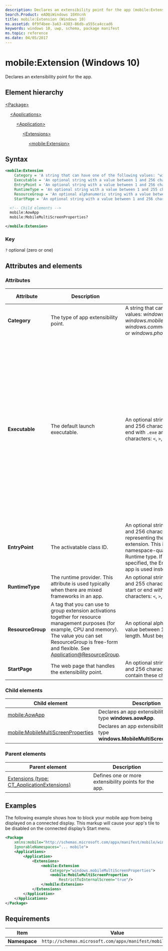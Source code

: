```yaml
---
description: Declares an extensibility point for the app (mobile:Extension).
Search.Product: eADQiWindows 10XVcnh
title: mobile:Extension (Windows 10)
ms.assetid: 0f9f4bee-3a63-4383-86db-a555ca4ccad6
keywords: windows 10, uwp, schema, package manifest
ms.topic: reference
ms.date: 04/05/2017
---
```


# mobile:Extension (Windows 10)

Declares an extensibility point for the app.

## Element hierarchy

[\<Package\>](element-package.md)

&nbsp;&nbsp;&nbsp;&nbsp;[\<Applications\>](element-applications.md)

&nbsp;&nbsp;&nbsp;&nbsp; &nbsp;&nbsp;&nbsp;&nbsp;[\<Application\>](element-application.md)

&nbsp;&nbsp;&nbsp;&nbsp; &nbsp;&nbsp;&nbsp;&nbsp; &nbsp;&nbsp;&nbsp;&nbsp;[\<Extensions\>](element-extensions.md)

&nbsp;&nbsp;&nbsp;&nbsp; &nbsp;&nbsp;&nbsp;&nbsp; &nbsp;&nbsp;&nbsp;&nbsp; &nbsp;&nbsp;&nbsp;&nbsp;[\<mobile:Extension\>](element-mobile-extension-manual.md)

## Syntax

```xml
<mobile:Extension
    Category = 'A string that can have one of the following values: "windows.aowApp", "windows.mobileMultiScreenProperties", "windows.communicationBlockingProvider", or "windows.phoneCallOriginProvider".'
    Executable = 'An optional string with a value between 1 and 256 characters in length that must end with ".exe" and cannot contain these characters: <, >, :, ", |, ?, or *. It specifies the default executable for the extension. If not specified, the executable defined for the app is used.  If specified, the EntryPoint property is also used. If that EntryPoint property isnt specified, the EntryPoint defined for the app is used.'
    EntryPoint = 'An optional string with a value between 1 and 256 characters in length, representing the  task handling the extension. This is normally the fully namespace-qualified name of a Windows Runtime type. If EntryPoint is not specified, the EntryPoint defined for the app is used instead.'
    RuntimeType = 'An optional string with a value between 1 and 255 characters in length that cannot start or end with a period or contain these characters: <, >, :, ", /, \, |, ?, or *.'
    ResourceGroup = 'An optional alphanumeric string with a value between 1 and 255 characters in length. Must begin with a letter.'
    StartPage = 'An optional string with a value between 1 and 256 characters in length that cannot contain these characters: <, >, :, ", |, ?, or *.' >

  <!-- Child elements -->
  mobile:AowApp
  mobile:MobileMultiScreenProperties?

</mobile:Extension>
```

### Key

`?`  optional (zero or one)

## Attributes and elements

### Attributes

| Attribute | Description | Data type | Required | Default value |
|-|-|-|-|-|
| **Category** | The type of app extensibility point. | A string that can have one of the following values: *windows.aowApp*, *windows.mobileMultiScreenProperties*, *windows.communicationBlockingProvider*, or *windows.phoneCallOriginProvider*. | Yes |  |
| **Executable** | The default launch executable. | An optional string with a value between 1 and 256 characters in length that must end with `.exe` and cannot contain these characters: `<`, `>`, `:`, `"`, `|`, `?`, or `*`. It specifies the default executable for the extension. If not specified, the executable defined for the app is used.  If specified, the EntryPoint property is also used. If that EntryPoint property isnt specified, the EntryPoint defined for the app is used. | No |  |
| **EntryPoint** | The activatable class ID. | An optional string with a value between 1 and 256 characters in length, representing the  task handling the extension. This is normally the fully namespace-qualified name of a Windows Runtime type. If EntryPoint is not specified, the EntryPoint defined for the app is used instead. | No |  |
| **RuntimeType** | The runtime provider. This attribute is used typically when there are mixed frameworks in an app. | An optional string with a value between 1 and 255 characters in length that cannot start or end with a period or contain these characters: `<`, `>`, `:`, `"`, `/`, `\`, `|`, `?`, or `*`. | No |  |
| **ResourceGroup** | A tag that you can use to group extension activations together for resource management purposes (for example, CPU and memory). The value you can set ResourceGroup is free-form and flexible. See [Application@ResourceGroup](element-application.md). | An optional alphanumeric string with a value between 1 and 255 characters in length. Must begin with a letter. | No |  |
| **StartPage** | The web page that handles the extensibility point. | An optional string with a value between 1 and 256 characters in length that cannot contain these characters: `<`, `>`, `:`, `"`, `|`, `?`, or `*`. | No |  |

### Child elements

| Child element | Description |
|-|-|
| [mobile:AowApp](element-mobile-aowapp-manual.md) | Declares an app extensibility point of type **windows.aowApp**. |
| [mobile:MobileMultiScreenProperties](element-mobile-mobilemultiscreenproperties-manual.md) | Declares an app extensibility point of type **windows.MobileMultiScreenProperties**. |

### Parent elements

| Parent element | Description |
|-|-|
| [Extensions (type: CT_ApplicationExtensions)](element-1-extensions.md) | Defines one or more extensibility points for the app. |

## Examples

The following example shows how to block your mobile app from being displayed on a connected display. This markup will cause your app's tile to be disabled on the connected display’s Start menu.

```xml
<Package
    xmlns:mobile="http://schemas.microsoft.com/appx/manifest/mobile/windows10"
    IgnorableNamespaces="... mobile">
    <Applications>
        <Application>
            <Extensions>
                <mobile:Extension
                    Category="windows.mobileMultiScreenProperties">
                    <mobile:MobileMultiScreenProperties
                        RestrictToInternalScreen="true"/>
                </mobile:Extension>
            </Extensions>
        </Application>
    </Applications>
</Package>      
```

## Requirements

| Item  | Value  |
|--|--|
| **Namespace** | `http://schemas.microsoft.com/appx/manifest/mobile/windows10` |
